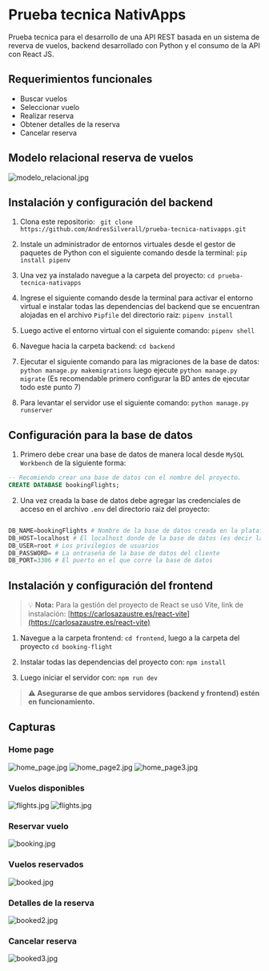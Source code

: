 # Prueba tecnica NativApps
Prueba tecnica para el desarrollo de una API REST basada en un sistema de reverva de vuelos, backend desarrollado con Python y el consumo de la API con React JS.


## Requerimientos funcionales
- Buscar vuelos
- Seleccionar vuelo
- Realizar reserva
- Obtener detalles de la reserva
- Cancelar reserva

## Modelo relacional reserva de vuelos
<img src="assets/modelo_relacional.jpg" alt="modelo_relacional.jpg">


## Instalación y configuración del backend

1. Clona este repositorio: ` git clone https://github.com/AndresSilverall/prueba-tecnica-nativapps.git`

2. Instale un administrador de entornos virtuales desde el gestor de paquetes de Python con el siguiente comando desde la terminal:  `pip install pipenv`

3. Una vez ya instalado navegue a la carpeta del proyecto: `cd prueba-tecnica-nativapps`

4. Ingrese el siguiente comando desde la terminal para activar el entorno virtual e instalar todas las dependencias del backend que se encuentran alojadas en el archivo `Pipfile` del directorio raiz: `pipenv install`

5. Luego active el entorno virtual con el siguiente comando: `pipenv shell`

6. Navegue hacia la carpeta backend: `cd backend`

7. Ejecutar el siguiente comando para las migraciones de la base de datos: `python manage.py makemigrations` luego ejecute `python manage.py migrate` (Es recomendable primero configurar la BD antes de ejecutar todo este punto 7)

8. Para levantar el servidor use el siguiente comando: `python manage.py runserver`


## Configuración para la base de datos

1. Primero debe crear una base de datos de manera local desde `MySQL Workbench` de la siguiente forma:

```sql
-- Recomiendo crear una base de datos con el nombre del proyecto.
CREATE DATABASE bookingFlights;

```
2. Una vez creada la base de datos debe agregar las credenciales de acceso en el archivo `.env` del directorio raiz del proyecto:

```python

DB_NAME=bookingFlights # Nombre de la base de datos creada en la plataforma del usuario.
DB_HOST=localhost # El localhost donde de la base de datos (es decir la maquina en la que corre la db)
DB_USER=root # Los privilegios de usuarios
DB_PASSWORD= # La ontraseña de la base de datos del cliente
DB_PORT=3306 # El puerto en el que corre la base de datos

```

## Instalación y configuración del frontend

> 💡 **Nota:** Para la gestión del proyecto de React se usó Vite, link de instalación: [https://carlosazaustre.es/react-vite](https://carlosazaustre.es/react-vite)


1. Navegue a la carpeta frontend: `cd frontend`, luego a la carpeta del proyecto `cd booking-flight`

2. Instalar todas las dependencias del proyecto con: `npm install`

3. Luego iniciar el servidor con: `npm run dev`

> **⚠️ Asegurarse de que ambos servidores (backend y frontend) estén en funcionamiento.**


## Capturas

### Home page
<img src="assets/home_page1.png" alt="home_page.jpg">
<img src="assets/home_page2.png" alt="home_page2.jpg">
<img src="assets/home_page3png.png" alt="home_page3.jpg">

### Vuelos disponibles
<img src="assets/flights.png" alt="flights.jpg">
<img src="assets/flights2.png" alt="flights.jpg">

### Reservar vuelo
<img src="assets/booking.png" alt="booking.jpg">

### Vuelos reservados
<img src="assets/booked.png" alt="booked.jpg">

### Detalles de la reserva
<img src="assets/booked2.png" alt="booked2.jpg">

### Cancelar reserva
<img src="assets/booked3.png" alt="booked3.jpg">
